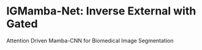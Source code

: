 # IGMamba-Net: Inverse External with Gated
Attention Driven Mamba-CNN for Biomedical
Image Segmentation
